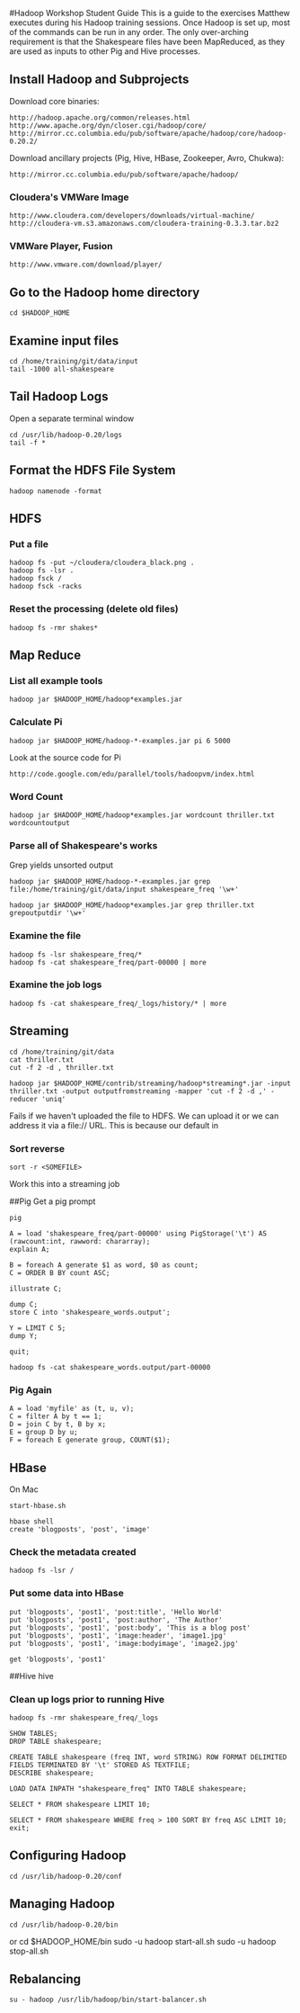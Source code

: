 #Hadoop Workshop Student Guide
This is a guide to the exercises Matthew executes during his Hadoop training sessions. Once Hadoop is set up, most of the commands can be run in any order. The only over-arching requirement is that the Shakespeare files have been MapReduced, as they are used as inputs to other Pig and Hive processes.

## Install Hadoop and Subprojects
Download core binaries:

    http://hadoop.apache.org/common/releases.html
    http://www.apache.org/dyn/closer.cgi/hadoop/core/
    http://mirror.cc.columbia.edu/pub/software/apache/hadoop/core/hadoop-0.20.2/
    
Download ancillary projects (Pig, Hive, HBase, Zookeeper, Avro, Chukwa):

    http://mirror.cc.columbia.edu/pub/software/apache/hadoop/

### Cloudera's VMWare Image
    http://www.cloudera.com/developers/downloads/virtual-machine/
    http://cloudera-vm.s3.amazonaws.com/cloudera-training-0.3.3.tar.bz2

### VMWare Player, Fusion
    http://www.vmware.com/download/player/

## Go to the Hadoop home directory
    cd $HADOOP_HOME

## Examine input files
    cd /home/training/git/data/input
    tail -1000 all-shakespeare

## Tail Hadoop Logs
Open a separate terminal window

    cd /usr/lib/hadoop-0.20/logs
    tail -f *

## Format the HDFS File System
    hadoop namenode -format

## HDFS
### Put a file
    hadoop fs -put ~/cloudera/cloudera_black.png .
    hadoop fs -lsr .
    hadoop fsck /
    hadoop fsck -racks

### Reset the processing (delete old files)
    hadoop fs -rmr shakes*


## Map Reduce

### List all example tools
    hadoop jar $HADOOP_HOME/hadoop*examples.jar

### Calculate Pi
    hadoop jar $HADOOP_HOME/hadoop-*-examples.jar pi 6 5000
    
Look at the source code for Pi

    http://code.google.com/edu/parallel/tools/hadoopvm/index.html
    
### Word Count
    hadoop jar $HADOOP_HOME/hadoop*examples.jar wordcount thriller.txt wordcountoutput
    
### Parse all of Shakespeare's works
Grep yields unsorted output

    hadoop jar $HADOOP_HOME/hadoop-*-examples.jar grep file:/home/training/git/data/input shakespeare_freq '\w+'
    
    hadoop jar $HADOOP_HOME/hadoop*examples.jar grep thriller.txt grepoutputdir '\w+'

### Examine the file
    hadoop fs -lsr shakespeare_freq/*
    hadoop fs -cat shakespeare_freq/part-00000 | more

### Examine the job logs
    hadoop fs -cat shakespeare_freq/_logs/history/* | more


## Streaming
    cd /home/training/git/data
    cat thriller.txt
    cut -f 2 -d , thriller.txt

    hadoop jar $HADOOP_HOME/contrib/streaming/hadoop*streaming*.jar -input thriller.txt -output outputfromstreaming -mapper 'cut -f 2 -d ,' -reducer 'uniq'
    
Fails if we haven't uploaded the file to HDFS. We can upload it or we can address it via a file:// URL. This is because our default in 

### Sort reverse
    sort -r <SOMEFILE>
    
Work this into a streaming job


##Pig
Get a pig prompt

    pig

    A = load 'shakespeare_freq/part-00000' using PigStorage('\t') AS (rawcount:int, rawword: chararray); 
    explain A;

    B = foreach A generate $1 as word, $0 as count;
    C = ORDER B BY count ASC;

    illustrate C;

    dump C;
    store C into 'shakespeare_words.output';

    Y = LIMIT C 5;
    dump Y;

    quit;

    hadoop fs -cat shakespeare_words.output/part-00000


### Pig Again
    A = load 'myfile' as (t, u, v);
    C = filter A by t == 1;
    D = join C by t, B by x;
    E = group D by u;
    F = foreach E generate group, COUNT($1);

## HBase
On Mac

    start-hbase.sh

    hbase shell
    create 'blogposts', 'post', 'image'

### Check the metadata created    
    hadoop fs -lsr /
    
### Put some data into HBase
    put 'blogposts', 'post1', 'post:title', 'Hello World'
    put 'blogposts', 'post1', 'post:author', 'The Author'
    put 'blogposts', 'post1', 'post:body', 'This is a blog post'
    put 'blogposts', 'post1', 'image:header', 'image1.jpg'
    put 'blogposts', 'post1', 'image:bodyimage', 'image2.jpg'

    get 'blogposts', 'post1'


##Hive
    hive

### Clean up logs prior to running Hive
    hadoop fs -rmr shakespeare_freq/_logs

    SHOW TABLES;
    DROP TABLE shakespeare;
    
    CREATE TABLE shakespeare (freq INT, word STRING) ROW FORMAT DELIMITED FIELDS TERMINATED BY '\t' STORED AS TEXTFILE;
    DESCRIBE shakespeare;

    LOAD DATA INPATH "shakespeare_freq" INTO TABLE shakespeare;
    
    SELECT * FROM shakespeare LIMIT 10;
    
    SELECT * FROM shakespeare WHERE freq > 100 SORT BY freq ASC LIMIT 10;
    exit;


## Configuring Hadoop
    cd /usr/lib/hadoop-0.20/conf


## Managing Hadoop
    cd /usr/lib/hadoop-0.20/bin
or
    cd $HADOOP_HOME/bin
    sudo -u hadoop start-all.sh
    sudo -u hadoop stop-all.sh
    
## Rebalancing
    su - hadoop /usr/lib/hadoop/bin/start-balancer.sh

